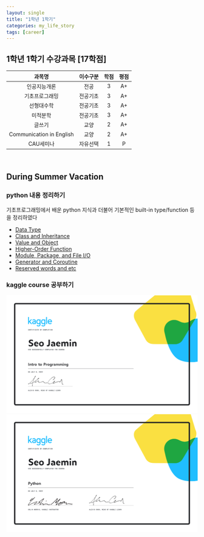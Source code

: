 ```yaml
---
layout: single
title: "1학년 1학기"
categories: my_life_story
tags: [career]
---
```


## 1학년 1학기 수강과목 [17학점]

|과목명|이수구분|학점|평점|
|:----------:|:----:|:--:|:--:|
|인공지능개론|전공|3|A+|
|기초프로그래밍|전공기초|3|A+|
|선형대수학|전공기초|3|A+|
|미적분학|전공기초|3|A+|
|글쓰기|교양|2|A+|
|Communication in English|교양|2|A+|
|CAU세미나|자유선택|1|P|


<br>

## During Summer Vacation

### python 내용 정리하기
기초프로그래밍에서 배운 python 지식과 더불어 기본적인 built-in type/function 등을 정리하였다
- [Data Type](https://20226074.github.io/basic_programming/Data-Type/)
- [Class and Inheritance](https://20226074.github.io/basic_programming/Class-and-Inheritance/)
- [Value and Object](https://20226074.github.io/basic_programming/Value-and-Object/)
- [Higher-Order Function](https://20226074.github.io/basic_programming/Higher-Order-Function-and-Lambda-expression/)
- [Module, Package, and File I/O](https://20226074.github.io/basic_programming/Module,-Package,-and-File-I.O)
- [Generator and Coroutine](https://20226074.github.io/basic_programming/Generator-and-Coroutine/)
- [Reserved words and etc](https://20226074.github.io/basic_programming/Reserved-words-and-etc/)

### kaggle course 공부하기
![A](/assets/img/Intro_to_Programming.png) ![B](/assets/img/Python.png)
